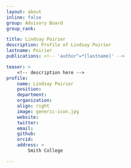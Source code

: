 ```yaml
---
layout: about
inline: false
group: Advisory Board
group_rank: 

title: Lindsay Poirier
description: Profile of Lindsay Poirier
lastname: Poirier
publications: <!-- 'author^=*[lastname]' -->

teaser: >
    <!-- description here -->
profile:
    name: Lindsay Poirier
    position: 
    department: 
    organization: 
    align: right
    image: generic-icon.jpg
    website: 
    twitter: 
    email: 
    github: 
    orcid: 
    address: >
        Smith College

---
```


<!-- longer bio here -->
